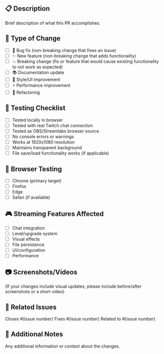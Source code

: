 ## 📋 Description
Brief description of what this PR accomplishes.

## 🔧 Type of Change
- [ ] 🐛 Bug fix (non-breaking change that fixes an issue)
- [ ] ✨ New feature (non-breaking change that adds functionality)
- [ ] 💥 Breaking change (fix or feature that would cause existing functionality to not work as expected)
- [ ] 📚 Documentation update
- [ ] 🎨 Style/UI improvement
- [ ] ⚡ Performance improvement
- [ ] 🔧 Refactoring

## 🧪 Testing Checklist
- [ ] Tested locally in browser
- [ ] Tested with real Twitch chat connection
- [ ] Tested as OBS/Streamlabs browser source
- [ ] No console errors or warnings
- [ ] Works at 1920x1080 resolution
- [ ] Maintains transparent background
- [ ] File save/load functionality works (if applicable)

## 📱 Browser Testing
- [ ] Chrome (primary target)
- [ ] Firefox
- [ ] Edge  
- [ ] Safari (if available)

## 🎮 Streaming Features Affected
- [ ] Chat integration
- [ ] Level/upgrade system
- [ ] Visual effects
- [ ] File persistence
- [ ] UI/configuration
- [ ] Performance

## 📷 Screenshots/Videos
(If your changes include visual updates, please include before/after screenshots or a short video)

## 🔗 Related Issues
Closes #(issue number)
Fixes #(issue number)
Related to #(issue number)

## 📝 Additional Notes
Any additional information or context about the changes.
